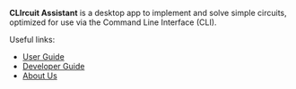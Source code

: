 **CLIrcuit Assistant** is a desktop app to implement and solve simple circuits, optimized for use via the Command Line Interface (CLI).

Useful links:
* [User Guide](UserGuide.md)
* [Developer Guide](DeveloperGuide.md)
* [About Us](AboutUs.md)
